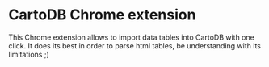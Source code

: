 # CartoDB Chrome extension

This Chrome extension allows to import data tables into CartoDB with one click. It does its best in order to parse html tables, be understanding with its limitations ;)
